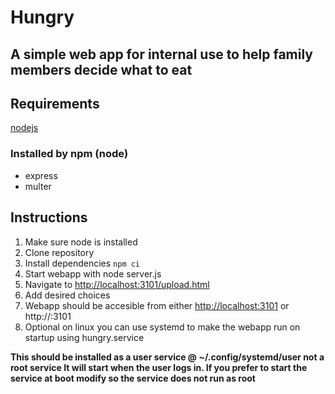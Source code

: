 # Hungry

## A simple web app for internal use to help family members decide what to eat

## Requirements

[nodejs](https://nodejs.org/)

### Installed by npm (node)

- express
- multer

## Instructions

1. Make sure node is installed
2. Clone repository
3. Install dependencies `npm ci`
4. Start webapp with node server.js
5. Navigate to <http://localhost:3101/upload.html>
6. Add desired choices
7. Webapp should be accesible from either <http://localhost:3101> or http://<internal IP>:3101
8. Optional on linux you can use systemd to make the webapp run on startup using hungry.service

**This should be installed as a user service @ ~/.config/systemd/user not a root service
It will start when the user logs in. If you prefer to start the service at boot modify so the
service does not run as root**
